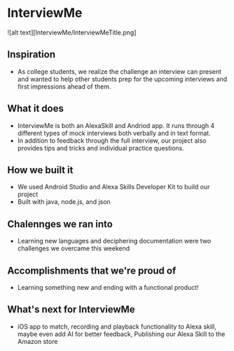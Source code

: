 # InterviewMe
![alt text][InterviewMe/InterviewMeTitle.png]

## Inspiration
- As college students, we realize the challenge an interview can present and wanted to help other students prep for the upcoming interviews and first impressions ahead of them.

## What it does
- InterviewMe is both an AlexaSkill and Andriod app. It runs through 4 different types of mock interviews both verbally and in text format. 
- In addition to feedback through the full interview, our project also provides tips and tricks and individual practice questions.

## How we built it
- We used Android Studio and Alexa Skills Developer Kit to build our project
- Built with java, node.js, and json

## Chalennges we ran into
- Learning new languages and deciphering documentation were two challenges we overcame this weekend

## Accomplishments that we're proud of
- Learning something new and ending with a functional product!

## What's next for InterviewMe
- iOS app to match, recording and playback functionality to Alexa skill, maybe even add AI for better feedback, Publishing our Alexa Skill to the Amazon store

